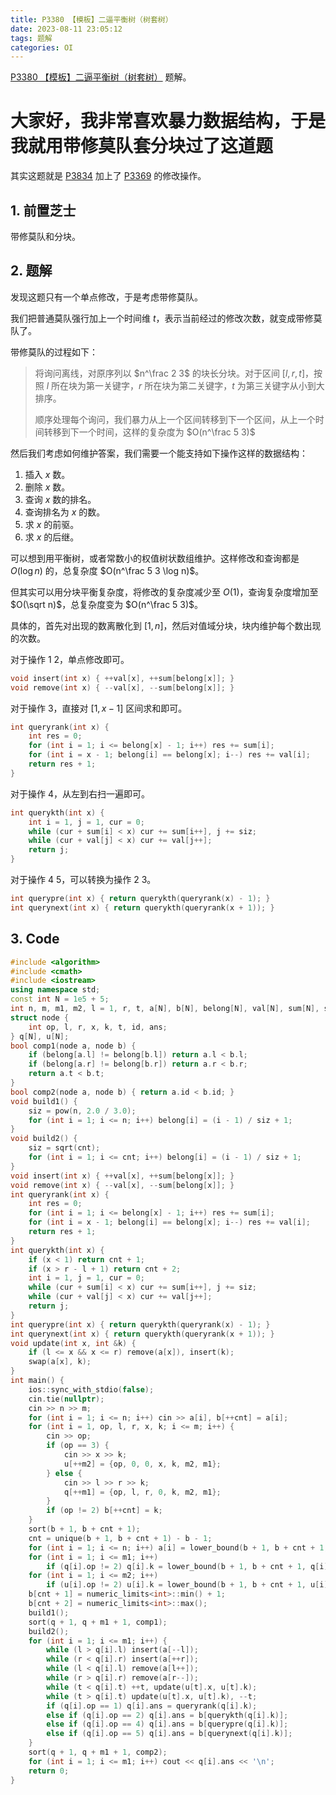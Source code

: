 ```yaml
---
title: P3380 【模板】二逼平衡树（树套树）
date: 2023-08-11 23:05:12
tags: 题解
categories: OI
---
```


[P3380 【模板】二逼平衡树（树套树）](https://www.luogu.com.cn/problem/P3380) 题解。

<!-- more -->

# 大家好，我非常喜欢暴力数据结构，于是我就用带修莫队套分块过了这道题

其实这题就是 [P3834](https://www.luogu.com.cn/problem/P3834) 加上了 [P3369](https://www.luogu.com.cn/problem/P3369) 的修改操作。

## 1. 前置芝士

带修莫队和分块。

## 2. 题解

发现这题只有一个单点修改，于是考虑带修莫队。

我们把普通莫队强行加上一个时间维 $t$，表示当前经过的修改次数，就变成带修莫队了。

带修莫队的过程如下：

> 将询问离线，对原序列以 $n^\frac 2 3$ 的块长分块。对于区间 $[l, r, t]$，按照 $l$ 所在块为第一关键字，$r$ 所在块为第二关键字，$t$ 为第三关键字从小到大排序。
>
> 顺序处理每个询问，我们暴力从上一个区间转移到下一个区间，从上一个时间转移到下一个时间，这样的复杂度为 $O(n^\frac 5 3)$

然后我们考虑如何维护答案，我们需要一个能支持如下操作这样的数据结构：

1.  插入 $x$ 数。
2.  删除 $x$ 数。
3.  查询 $x$ 数的排名。
4.  查询排名为 $x$ 的数。
5.  求 $x$ 的前驱。
6.  求 $x$ 的后继。

可以想到用平衡树，或者常数小的权值树状数组维护。这样修改和查询都是 $O(\log n)$ 的，总复杂度 $O(n^\frac 5 3 \log n)$。

但其实可以用分块平衡复杂度，将修改的复杂度减少至 $O(1)$，查询复杂度增加至 $O(\sqrt n)$，总复杂度变为 $O(n^\frac 5 3)$。

具体的，首先对出现的数离散化到 $[1, n]$，然后对值域分块，块内维护每个数出现的次数。

对于操作 1 2，单点修改即可。

```cpp
void insert(int x) { ++val[x], ++sum[belong[x]]; }
void remove(int x) { --val[x], --sum[belong[x]]; }
```

对于操作 3，直接对 $[1, x - 1]$ 区间求和即可。

```cpp
int queryrank(int x) {
    int res = 0;
    for (int i = 1; i <= belong[x] - 1; i++) res += sum[i];
    for (int i = x - 1; belong[i] == belong[x]; i--) res += val[i];
    return res + 1;
}
```

对于操作 4，从左到右扫一遍即可。

```cpp
int querykth(int x) {
    int i = 1, j = 1, cur = 0;
    while (cur + sum[i] < x) cur += sum[i++], j += siz;
    while (cur + val[j] < x) cur += val[j++];
    return j;
}
```

对于操作 4 5，可以转换为操作 2 3。

```cpp
int querypre(int x) { return querykth(queryrank(x) - 1); }
int querynext(int x) { return querykth(queryrank(x + 1)); }
```

## 3. Code

```cpp
#include <algorithm>
#include <cmath>
#include <iostream>
using namespace std;
const int N = 1e5 + 5;
int n, m, m1, m2, l = 1, r, t, a[N], b[N], belong[N], val[N], sum[N], siz, cnt;
struct node {
    int op, l, r, x, k, t, id, ans;
} q[N], u[N];
bool comp1(node a, node b) {
    if (belong[a.l] != belong[b.l]) return a.l < b.l;
    if (belong[a.r] != belong[b.r]) return a.r < b.r;
    return a.t < b.t;
}
bool comp2(node a, node b) { return a.id < b.id; }
void build1() {
    siz = pow(n, 2.0 / 3.0);
    for (int i = 1; i <= n; i++) belong[i] = (i - 1) / siz + 1;
}
void build2() {
    siz = sqrt(cnt);
    for (int i = 1; i <= cnt; i++) belong[i] = (i - 1) / siz + 1;
}
void insert(int x) { ++val[x], ++sum[belong[x]]; }
void remove(int x) { --val[x], --sum[belong[x]]; }
int queryrank(int x) {
    int res = 0;
    for (int i = 1; i <= belong[x] - 1; i++) res += sum[i];
    for (int i = x - 1; belong[i] == belong[x]; i--) res += val[i];
    return res + 1;
}
int querykth(int x) {
    if (x < 1) return cnt + 1;
    if (x > r - l + 1) return cnt + 2;
    int i = 1, j = 1, cur = 0;
    while (cur + sum[i] < x) cur += sum[i++], j += siz;
    while (cur + val[j] < x) cur += val[j++];
    return j;
}
int querypre(int x) { return querykth(queryrank(x) - 1); }
int querynext(int x) { return querykth(queryrank(x + 1)); }
void update(int x, int &k) {
    if (l <= x && x <= r) remove(a[x]), insert(k);
    swap(a[x], k);
}
int main() {
    ios::sync_with_stdio(false);
    cin.tie(nullptr);
    cin >> n >> m;
    for (int i = 1; i <= n; i++) cin >> a[i], b[++cnt] = a[i];
    for (int i = 1, op, l, r, x, k; i <= m; i++) {
        cin >> op;
        if (op == 3) {
            cin >> x >> k;
            u[++m2] = {op, 0, 0, x, k, m2, m1};
        } else {
            cin >> l >> r >> k;
            q[++m1] = {op, l, r, 0, k, m2, m1};
        }
        if (op != 2) b[++cnt] = k;
    }
    sort(b + 1, b + cnt + 1);
    cnt = unique(b + 1, b + cnt + 1) - b - 1;
    for (int i = 1; i <= n; i++) a[i] = lower_bound(b + 1, b + cnt + 1, a[i]) - b;
    for (int i = 1; i <= m1; i++)
        if (q[i].op != 2) q[i].k = lower_bound(b + 1, b + cnt + 1, q[i].k) - b;
    for (int i = 1; i <= m2; i++)
        if (u[i].op != 2) u[i].k = lower_bound(b + 1, b + cnt + 1, u[i].k) - b;
    b[cnt + 1] = numeric_limits<int>::min() + 1;
    b[cnt + 2] = numeric_limits<int>::max();
    build1();
    sort(q + 1, q + m1 + 1, comp1);
    build2();
    for (int i = 1; i <= m1; i++) {
        while (l > q[i].l) insert(a[--l]);
        while (r < q[i].r) insert(a[++r]);
        while (l < q[i].l) remove(a[l++]);
        while (r > q[i].r) remove(a[r--]);
        while (t < q[i].t) ++t, update(u[t].x, u[t].k);
        while (t > q[i].t) update(u[t].x, u[t].k), --t;
        if (q[i].op == 1) q[i].ans = queryrank(q[i].k);
        else if (q[i].op == 2) q[i].ans = b[querykth(q[i].k)];
        else if (q[i].op == 4) q[i].ans = b[querypre(q[i].k)];
        else if (q[i].op == 5) q[i].ans = b[querynext(q[i].k)];
    }
    sort(q + 1, q + m1 + 1, comp2);
    for (int i = 1; i <= m1; i++) cout << q[i].ans << '\n';
    return 0;
}
```
